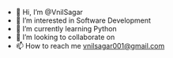 - 👋 Hi, I’m @VnilSagar
- 👀 I’m interested in Software Development
- 🌱 I’m currently learning Python
- 💞️ I’m looking to collaborate on 
- 📫 How to reach me vnilsagar001@gmail.com

<!---
VnilSagar/VnilSagar is a ✨ special ✨ repository because its `README.md` (this file) appears on your GitHub profile.
You can click the Preview link to take a look at your changes.
--->
